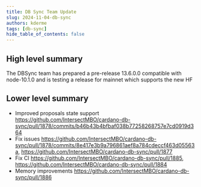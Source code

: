 ```yaml
---
title: DB Sync Team Update
slug: 2024-11-04-db-sync
authors: kderme
tags: [db-sync]
hide_table_of_contents: false
---
```


## High level summary
The DBSync team has prepared a pre-release 13.6.0.0 compatible with node-10.1.0 and is testing a
release for mainnet which supports the new HF


## Lower level summary
- Improved proposals state support
https://github.com/IntersectMBO/cardano-db-sync/pull/1878/commits/b46b43b4bfbaf038b77258268757e7cd0919d364
- Fix issues
https://github.com/IntersectMBO/cardano-db-sync/pull/1878/commits/8e417e3b9a796861aef8a784cdeccf463d05563a,
https://github.com/IntersectMBO/cardano-db-sync/pull/1877
- Fix CI
https://github.com/IntersectMBO/cardano-db-sync/pull/1885,
https://github.com/IntersectMBO/cardano-db-sync/pull/1884
- Memory improvements
https://github.com/IntersectMBO/cardano-db-sync/pull/1886
